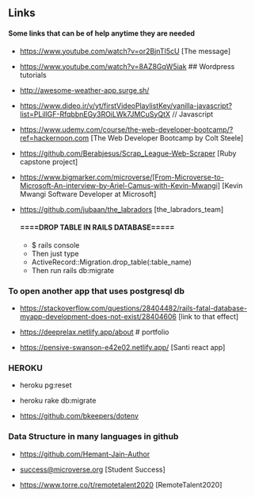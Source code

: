 ## Links

#### Some links that can be of help anytime they are needed

* https://www.youtube.com/watch?v=or2BjnTI5cU [The message]
* https://www.youtube.com/watch?v=8AZ8GqW5iak ## Wordpress tutorials
* http://awesome-weather-app.surge.sh/
* https://www.dideo.ir/v/yt/firstVideoPlaylistKey/vanilla-javascript?list=PLillGF-RfqbbnEGy3ROiLWk7JMCuSyQtX // Javascript
* https://www.udemy.com/course/the-web-developer-bootcamp/?ref=hackernoon.com [The Web Developer Bootcamp by Colt Steele]
* https://github.com/Berabjesus/Scrap_League-Web-Scraper [Ruby capstone project]

* https://www.bigmarker.com/microverse/[From-Microverse-to-Microsoft-An-interview-by-Ariel-Camus-with-Kevin-Mwangi] [Kevin Mwangi Software Developer at Microsoft]

* https://github.com/jubaan/the_labradors [the_labradors_team]

  #### ====DROP TABLE IN RAILS DATABASE=====
  -   $ rails console
  -   Then just type
  -   ActiveRecord::Migration.drop_table(:table_name)
  -   Then run rails db:migrate

### To open another app that uses postgresql db
* https://stackoverflow.com/questions/28404482/rails-fatal-database-myapp-development-does-not-exist/28404606 [link to that effect]

* https://deeprelax.netlify.app/about # portfolio
* https://pensive-swanson-e42e02.netlify.app/ [Santi react app]

### HEROKU 
* heroku pg:reset
* heroku rake db:migrate

* https://github.com/bkeepers/dotenv

### Data Structure in many languages in github
* https://github.com/Hemant-Jain-Author

* success@microverse.org [Student Success]

* https://www.torre.co/t/remotetalent2020 [RemoteTalent2020] 
